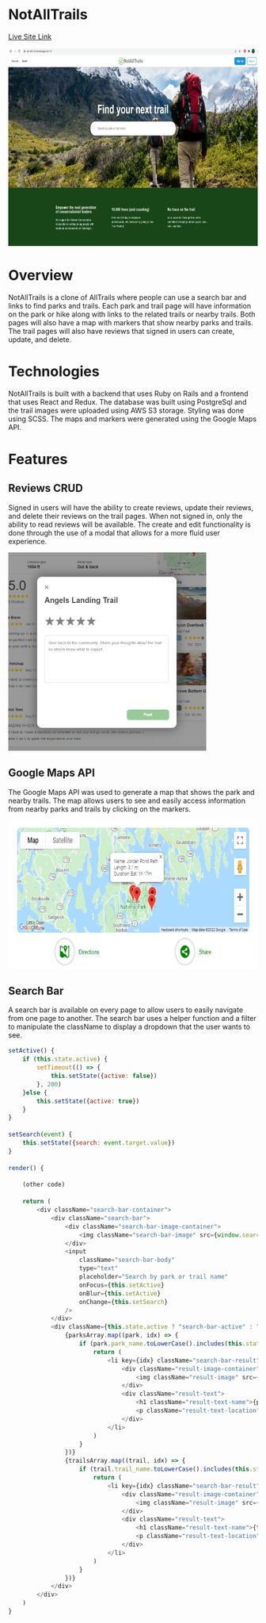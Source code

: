 # NotAllTrails

[Live Site Link](https://not-all-trails.herokuapp.com/#/)

<img src="app/assets/images/readme/splash.png" width="800" height="400">

# Overview
NotAllTrails is a clone of AllTrails where people can use a search bar and links to find parks and trails. Each park and trail page will have information on the park or hike along with links to the related trails or nearby trails. Both pages will also have a map with markers that show nearby parks and trails. The trail pages will also have reviews that signed in users can create, update, and delete.

# Technologies
NotAllTrails is built with a backend that uses Ruby on Rails and a frontend that uses React and Redux. The database was built using PostgreSql and the trail images were uploaded using AWS S3 storage. Styling was done using SCSS. The maps and markers were generated using the Google Maps API.

# Features
## Reviews CRUD
Signed in users will have the ability to create reviews, update their reviews, and delete their reviews on the trail pages. When not signed in, only the ability to read reviews will be available. The create and edit functionality is done through the use of a modal that allows for a more fluid user experience.

<img src="app/assets/images/readme/modal.png" width="400" height="400">

## Google Maps API
The Google Maps API was used to generate a map that shows the park and nearby trails. The map allows users to see and easily access information from nearby parks and trails by clicking on the markers.

<img src="app/assets/images/readme/gmap.png" width="600" height="300">

## Search Bar
A search bar is available on every page to allow users to easily navigate from one page to another. The search bar uses a helper function and a filter to manipulate the className to display a dropdown that the user wants to see.

```js
setActive() {
    if (this.state.active) {
        setTimeout(() => {
            this.setState({active: false})
        }, 200)
    }else {
        this.setState({active: true})
    }
}

setSearch(event) {
    this.setState({search: event.target.value})
}

render() {
    
    (other code)

    return (
        <div className="search-bar-container">
            <div className="search-bar">
                <div className="search-bar-image-container">
                    <img className="search-bar-image" src={window.search} />
                </div>
                <input 
                    className="search-bar-body" 
                    type="text" 
                    placeholder="Search by park or trail name"
                    onFocus={this.setActive}
                    onBlur={this.setActive}
                    onChange={this.setSearch}
                />
            </div>
            <div className={this.state.active ? "search-bar-active" : "search-bar-unactive"}>
                {parksArray.map((park, idx) => {
                    if (park.park_name.toLowerCase().includes(this.state.search.toLowerCase())){
                        return (
                            <li key={idx} className="search-bar-result" onClick={() => this.parkSearch(park.id)}>
                                <div className="result-image-container">
                                    <img className="result-image" src={window.park} />
                                </div>
                                <div className="result-text">
                                    <h1 className="result-text-name">{park.park_name}</h1>
                                    <p className="result-text-location">{park.state}, {park.country}</p>
                                </div>
                            </li>
                        )
                    }
                })}
                {trailsArray.map((trail, idx) => {
                    if (trail.trail_name.toLowerCase().includes(this.state.search.toLowerCase())){
                        return (
                            <li key={idx} className="search-bar-result" onClick={() => this.trailSearch(trail.id)}>
                                <div className="result-image-container">
                                    <img className="result-image" src={window.trail} />
                                </div>
                                <div className="result-text">
                                    <h1 className="result-text-name">{trail.trail_name}</h1>
                                    <p className="result-text-location">{parks[trail.park_id].park_name}, {parks[trail.park_id].state}, {parks[trail.park_id].country}</p>
                                </div>
                            </li>
                        )
                    }
                })}
            </div>
        </div>
    )
}
```